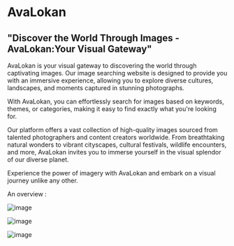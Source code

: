 # AvaLokan

## "Discover the World Through Images - AvaLokan:Your Visual Gateway"

AvaLokan is your visual gateway to discovering the world through captivating images. Our image searching website is designed to provide you with an immersive experience, allowing you to explore diverse cultures, landscapes, and moments captured in stunning photographs. 

With AvaLokan, you can effortlessly search for images based on keywords, themes, or categories, making it easy to find exactly what you're looking for.

Our platform offers a vast collection of high-quality images sourced from talented photographers and content creators worldwide. From breathtaking natural wonders to vibrant cityscapes, cultural festivals, wildlife encounters, and more, AvaLokan invites you to immerse yourself in the visual splendor of our diverse planet.

Experience the power of imagery with AvaLokan and embark on a visual journey unlike any other.



An overview : 

![image](https://github.com/Shubh-Krishna/AvaLokan/assets/135266175/e4b16551-1aac-4233-9089-69822c520e2c)


![image](https://github.com/Shubh-Krishna/AvaLokan/assets/135266175/bda917c3-00e8-419e-a5c1-90dc4bfdc8a7)


![image](https://github.com/Shubh-Krishna/AvaLokan/assets/135266175/55c0b2b7-ebd9-4157-8caf-3f4292df19f1)

